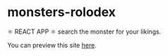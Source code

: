 # monsters-rolodex
⚛️ REACT APP ⚛️ 
search the monster for your likings.

You can preview this site [here](https://monsters-rolodex-emilien-wittchen.netlify.app/).
